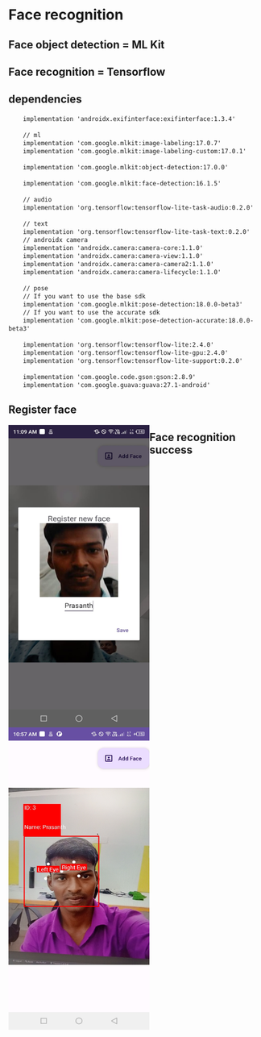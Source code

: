 # Face recognition

## Face object detection = ML Kit
## Face recognition = Tensorflow

## dependencies

```
    implementation 'androidx.exifinterface:exifinterface:1.3.4'

    // ml
    implementation 'com.google.mlkit:image-labeling:17.0.7'
    implementation 'com.google.mlkit:image-labeling-custom:17.0.1'

    implementation 'com.google.mlkit:object-detection:17.0.0'

    implementation 'com.google.mlkit:face-detection:16.1.5'

    // audio
    implementation 'org.tensorflow:tensorflow-lite-task-audio:0.2.0'

    // text
    implementation 'org.tensorflow:tensorflow-lite-task-text:0.2.0'
    // androidx camera
    implementation 'androidx.camera:camera-core:1.1.0'
    implementation 'androidx.camera:camera-view:1.1.0'
    implementation 'androidx.camera:camera-camera2:1.1.0'
    implementation 'androidx.camera:camera-lifecycle:1.1.0'

    // pose
    // If you want to use the base sdk
    implementation 'com.google.mlkit:pose-detection:18.0.0-beta3'
    // If you want to use the accurate sdk
    implementation 'com.google.mlkit:pose-detection-accurate:18.0.0-beta3'

    implementation 'org.tensorflow:tensorflow-lite:2.4.0'
    implementation 'org.tensorflow:tensorflow-lite-gpu:2.4.0'
    implementation 'org.tensorflow:tensorflow-lite-support:0.2.0'

    implementation 'com.google.code.gson:gson:2.8.9'
    implementation 'com.google.guava:guava:27.1-android'
```

## Register face

<a href="url"><img src="https://github.com/prasanth9689/FaceRecognition/blob/master/screenshots/1.jpeg?raw=true" align="left" height="600" width="280" ></a>


## Face recognition success

<a href="url"><img src="https://github.com/prasanth9689/FaceRecognition/blob/master/screenshots/2.jpg?raw=true" align="left" height="600" width="280" ></a> 